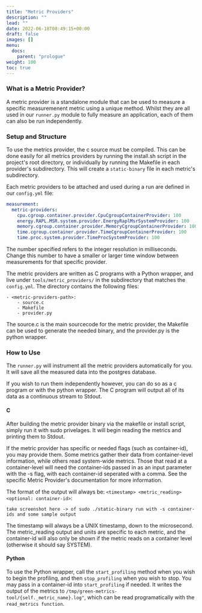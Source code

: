 ```yaml
---
title: "Metric Providers"
description: ""
lead: ""
date: 2022-06-18T08:49:15+00:00
draft: false
images: []
menu:
  docs:
    parent: "prologue"
weight: 100
toc: true
---
```



### What is a Metric Provider?
A metric provider is a standalone module that can be used to measure a specific measuremenent metric using a unique method. Whilst they are all used in our `runner.py` module to fully measure an application, each of them can also be run independently.

### Setup and Structure
To use the metrics provider, the c source must be compiled. This can be done easily for all metrics providers by running the install.sh script in the project's root directory, or individually by running the Makefile in each provider's subdirectory. This will create a `static-binary` file in each metric's subdirectory.

Each metric providers to be attached and used during a run are defined in our `config.yml` file:

```yaml
measurement:
  metric-providers:
    cpu.cgroup.container.provider.CpuCgroupContainerProvider: 100
    energy.RAPL.MSR.system.provider.EnergyRaplMsrSystemProvider: 100
    memory.cgroup.container.provider.MemoryCgroupContainerProvider: 100
    time.cgroup.container.provider.TimeCgroupContainerProvider: 100
    time.proc.system.provider.TimeProcSystemProvider: 100
```

The number specified refers to the integer resolution in milliseconds. Change this number to have a smaller or larger time window between measurements for that specific provider.

The metric providers are written as C programs with a Python wrapper, and live under `tools/metric_providers/` in the subdirectory that matches the `config.yml`. The directory contains the following files:

```
- <metric-providers-path>:
    - source.c
    - Makefile
    - provider.py
```
The source.c is the main sourcecode for the metric provider, the Makefile can be used to generate the needed binary, and the provider.py is the python wrapper.

### How to Use

The `runner.py` will instrument all the metric providers automatically for you. It will save all the measured data into the postgres database. 

If you wish to run them independently however, you can do so as a c program or with the python wrapper. The C program will output all of its data as a continuous stream to Stdout.


#### C
After building the metric provider binary via the makefile or install script, simply run it with sudo privelages. It will begin reading the metrics and printing them to Stdout. 

If the metric provider has specific or needed flags (such as container-id), you may provide them. Some metrics gather their data from container-level information, while others read system-wide metrics. Those that read at a container-level will need the container-ids passed in as an input parameter with the -s flag, with each container-id seperated with a comma. See the specific Metric Provider's documentation for more information.

The format of the output will always be: `<timestamp> <metric_reading> <optional: container-id>`:

  ```
  take screenshot here -> of sudo ./static-binary run with -s container-ids and some sample output
  ```
  The timestamp will always be a UNIX timestamp, down to the microsecond. The metric_reading output and units are specific to each metric, and the container-id will also only be shown if the metric reads on a container level (otherwise it should say SYSTEM). 

#### Python
To use the Python wrapper, call the `start_profiling` method when you wish to begin the profiling, and then `stop_profiling` when you wish to stop. You may pass in a container-id into `start_profiling` if needed. It writes the output of the metrics to `/tmp/green-metrics-tool/{self._metric_name}.log"`, which can be read programatically with the `read_metrics function`.